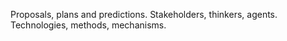 Proposals, plans and predictions. Stakeholders, thinkers, agents. Technologies, methods, mechanisms.